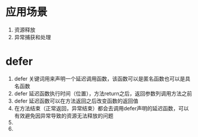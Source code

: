 # 应用场景
1. 资源释放
2. 异常捕获和处理
   
# defer
1. defer 关键词用来声明一个延迟调用函数，该函数可以是匿名函数也可以是具名函数
2. defer 延迟函数执行时间（位置），方法return之后，返回参数列调用方法之前
3. defer 延迟函数可以在方法返回之后改变函数的返回值
4. 在方法结束（正常返回，异常结束）都会去调用defer声明的延迟函数，可以有效避免因异常导致的资源无法释放的问题
5. 
6. 
